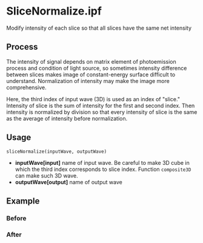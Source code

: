 # SliceNormalize.ipf
Modify intensity of each slice so that all slices have the same net intensity

## Process
The intensity of signal depends on matrix element of photoemission process and condition of light source, so sometimes intensity difference between slices makes image of constant-energy surface difficult to understand. Normalization of intensity may make the image more comprehensive.

Here, the third index of input wave (3D) is used as an index of "slice." Intensity of slice is the sum of intensity for the first and second index. Then intensity is normalized by division so that every intensity of slice is the same as the average of intensity before normalization.

## Usage
```
sliceNormalize(inputWave, outputWave)
```
- **inputWave[input]** name of input wave. Be careful to make 3D cube in which the third index corresponds to slice index. Function ```composite3D``` can make such 3D wave.
- **outputWave[output]** name of output wave

## Example
### Before

### After 

